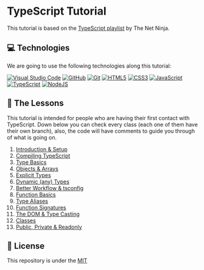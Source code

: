 # TypeScript Tutorial

This tutorial is based on the [TypeScript playlist](https://www.youtube.com/playlist?list=PL4cUxeGkcC9gUgr39Q_yD6v-bSyMwKPUI) by The Net Ninja.

## 💻 Technologies
We are going to use the following technologies along this tutorial:

[<img alt="Visual Studio Code" src="https://img.shields.io/badge/VisualStudioCode-0078d7.svg?style=for-the-badge&logo=visual-studio-code&logoColor=white"/>][vscode]
[<img alt="GitHub" src="https://img.shields.io/badge/github-%23121011.svg?style=for-the-badge&logo=github&logoColor=white"/>][github]
[<img alt="Git" src="https://img.shields.io/badge/git-%23F05033.svg?style=for-the-badge&logo=git&logoColor=white"/>][git]
[<img alt="HTML5" src="https://img.shields.io/badge/html5-%23E34F26.svg?style=for-the-badge&logo=html5&logoColor=white"/>][html]
[<img alt="CSS3" src="https://img.shields.io/badge/css3-%231572B6.svg?style=for-the-badge&logo=css3&logoColor=white"/>][css]
[<img alt="JavaScript" src="https://img.shields.io/badge/javascript-%23323330.svg?style=for-the-badge&logo=javascript&logoColor=%23F7DF1E"/>][javascript]
[<img alt="TypeScript" src="https://img.shields.io/badge/typescript-%23007ACC.svg?style=for-the-badge&logo=typescript&logoColor=white"/>][typescript]
[<img alt="NodeJS" src="https://img.shields.io/badge/node.js-%2343853D.svg?style=for-the-badge&logo=node-dot-js&logoColor=white"/>][node]

## 🤔 The Lessons
This tutorial is intended for people who are having their first contact with TypeScript. Down below you can check every class (each one of them have their own branch), also, the code will have comments to guide you through of what is going on.

1. [Introduction & Setup](https://github.com/Henrique-Peixoto/typescript-the-net-ninja/tree/lesson-1)</br>
2. [Compiling TypeScript](https://github.com/Henrique-Peixoto/typescript-the-net-ninja/tree/lesson-2)</br>
3. [Type Basics](https://github.com/Henrique-Peixoto/typescript-the-net-ninja/tree/lesson-3)</br>
4. [Objects & Arrays](https://github.com/Henrique-Peixoto/typescript-the-net-ninja/tree/lesson-4)</br>
5. [Explicit Types](https://github.com/Henrique-Peixoto/typescript-the-net-ninja/tree/lesson-5)</br>
6. [Dynamic (any) Types](https://github.com/Henrique-Peixoto/typescript-the-net-ninja/tree/lesson-6)</br>
7. [Better Workflow & tsconfig](https://github.com/Henrique-Peixoto/typescript-the-net-ninja/tree/lesson-7)</br>
8. [Function Basics](https://github.com/Henrique-Peixoto/typescript-the-net-ninja/tree/lesson-8)</br>
9. [Type Aliases](https://github.com/Henrique-Peixoto/typescript-the-net-ninja/tree/lesson-9)</br>
10. [Function Signatures](https://github.com/Henrique-Peixoto/typescript-the-net-ninja/tree/lesson-10)</br>
11. [The DOM & Type Casting](https://github.com/Henrique-Peixoto/typescript-the-net-ninja/tree/lesson-11)</br>
12. [Classes](https://github.com/Henrique-Peixoto/typescript-the-net-ninja/tree/lesson-12)</br>
13. [Public, Private & Readonly](https://github.com/Henrique-Peixoto/typescript-the-net-ninja/tree/lesson-13)</br>

## 📝 License
This repository is under the [MIT](LICENSE)

[vscode]:https://code.visualstudio.com/
[html]:https://developer.mozilla.org/en-US/docs/Web/HTML
[css]:https://developer.mozilla.org/en-US/docs/Web/CSS
[javascript]:https://developer.mozilla.org/en-US/docs/Web/JavaScript
[typescript]:https://www.typescriptlang.org/
[github]:https://github.com/
[git]:https://git-scm.com/
[node]:https://nodejs.org/en/
